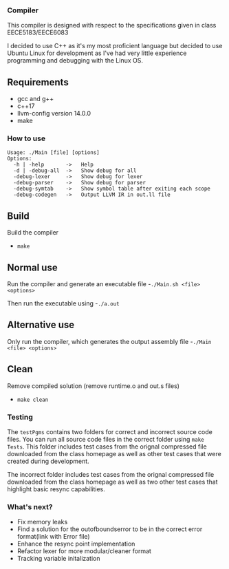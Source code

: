 ### Compiler
This compiler is designed with respect to the specifications given in class EECE5183/EECE6083

I decided to use C++ as it's my most proficient language but decided to use Ubuntu Linux for development as I've had very little experience programming and debugging with the Linux OS.  

## Requirements
* gcc and g++
* c++17
* llvm-config version 14.0.0
* make

### How to use
```
Usage: ./Main [file] [options]
Options:
  -h | -help       ->   Help
  -d | -debug-all  ->   Show debug for all
  -debug-lexer     ->   Show debug for lexer
  -debug-parser    ->   Show debug for parser
  -debug-symtab    ->   Show symbol table after exiting each scope
  -debug-codegen   ->   Output LLVM IR in out.ll file
```

## Build
Build the compiler
- `make`

## Normal use
Run the compiler and generate an executable file
-`./Main.sh <file> <options>`

Then run the executable using
-`./a.out`

## Alternative use
Only run the compiler, which generates the output assembly file 
-`./Main <file> <options>`

## Clean
Remove compiled solution (remove runtime.o and out.s files) 
- `make clean`

### Testing
The `testPgms` contains two folders for correct and incorrect source code files. 
You can run all source code files in the correct folder using `make Tests`. This folder includes test cases from the orignal compressed file downloaded from the class homepage as well as other test cases that were created during development.

The incorrect folder includes test cases from the orignal compressed file downloaded from the class homepage as well as two other test cases that highlight basic resync capabilities.

### What's next?
* Fix memory leaks
* Find a solution for the outofboundserror to be in the correct error format(link with Error file)
* Enhance the resync point implementation
* Refactor lexer for more modular/cleaner format
* Tracking variable initalization




